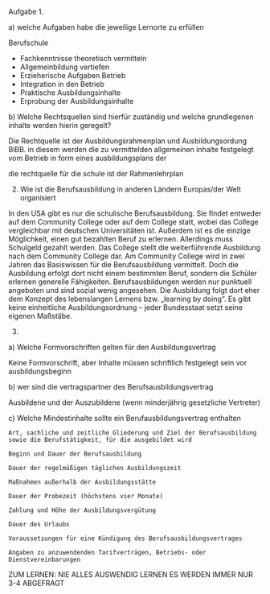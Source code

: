 Aufgabe 1. 

a) welche Aufgaben habe die jeweilige Lernorte zu erfüllen

Berufschule
- Fachkenntnisse theoretisch vermitteln
- Allgemeinbildung vertiefen
- Erzieherische Aufgaben
Betrieb
- Integration in den Betrieb
- Praktische Ausbildungsinhalte
- Erprobung der Ausbildungsinhalte

b) Welche Rechtsquellen sind hierfür zuständig und welche grundlegenen inhalte werden hierin geregelt?

Die Rechtquelle ist der Ausbildungsrahmenplan und Ausbildungsordung BiBB. in diesem werden die zu vermittelden allgemeinen inhalte festgelegt vom Betrieb in form eines ausbildungsplans der 

die rechtquelle für die schule ist der Rahmenlehrplan


2. Wie ist die Berufsausbildung in anderen Ländern Europas/der Welt organisiert

In den USA gibt es nur die schulische Berufsausbildung. Sie findet entweder auf dem Community College oder auf dem College statt, wobei das College vergleichbar mit deutschen Universitäten ist. Außerdem ist es die einzige Möglichkeit, einen gut bezahlten Beruf zu erlernen. Allerdings muss Schulgeld gezahlt werden. Das College stellt die weiterführende Ausbildung nach dem Community College dar. Am Community College wird in zwei Jahren das Basiswissen für die Berufsausbildung vermittelt. Doch die Ausbildung erfolgt dort nicht einem bestimmten Beruf, sondern die Schüler erlernen generelle Fähigkeiten. Berufsausbildungen werden nur punktuell angeboten und sind sozial wenig angesehen. Die Ausbildung folgt dort eher dem Konzept des lebenslangen Lernens bzw. „learning by doing“. Es gibt keine einheitliche Ausbildungsordnung – jeder Bundesstaat setzt seine eigenen Maßstäbe.

3.

a) Welche Formvorschriften gelten für den Ausbildungsvertrag

Keine Formvorschrift, 
aber Inhalte müssen schriftlich festgelegt sein vor ausbildungsbeginn

b) wer sind die vertragspartner des Berufsausbildungsvertrag

Ausbildene und der Auszubildene (wenn minderjährig gesetzliche Vertreter)

c) Welche Mindestinhalte sollte ein Berufausbildungsvertrag enthalten


    Art, sachliche und zeitliche Gliederung und Ziel der Berufsausbildung sowie die Berufstätigkeit, für die ausgebildet wird

    Beginn und Dauer der Berufsausbildung

    Dauer der regelmäßigen täglichen Ausbildungszeit

    Maßnahmen außerhalb der Ausbildungsstätte

    Dauer der Probezeit (höchstens vier Monate)

    Zahlung und Höhe der Ausbildungsvergütung

    Dauer des Urlaubs

    Voraussetzungen für eine Kündigung des Berufsausbildungsvertrages

    Angaben zu anzuwendenden Tarifverträgen, Betriebs- oder Dienstvereinbarungen 

ZUM LERNEN: NIE ALLES AUSWENDIG LERNEN ES WERDEN IMMER NUR 3-4 ABGEFRAGT


